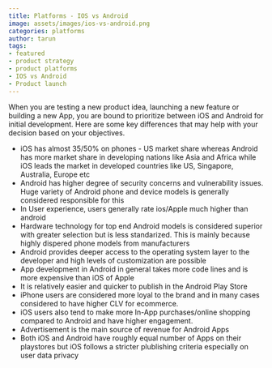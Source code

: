 ```yaml
---
title: Platforms - IOS vs Android
image: assets/images/ios-vs-android.png
categories: platforms
author: tarun
tags:
- featured
- product strategy
- product platforms
- IOS vs Android
- Product launch
---
```


When you are testing a new product idea, launching a new feature or building a new App, you are bound to prioritize between iOS and Android for initial development. Here are some key differences that may help with your decision based on your objectives.

* iOS has almost 35/50% on phones - US market share whereas Android has more market share in developing nations like Asia and Africa while iOS leads the market in developed countries like US, Singapore, Australia, Europe etc
* Android has higher degree of security concerns and vulnerability issues. Huge variety of Android phone and device models is generally considered responsible for this
* In User experience, users generally rate ios/Apple much higher than android
* Hardware technology for top end Android models is considered superior with greater selection but is less standarized. This is mainly because highly dispered phone models from manufacturers
* Android provides deeper access to the operating system layer to the developer and high levels of customization are possible
* App development in Android in general takes more code lines and is more expensive than iOS of Apple
* It is relatively easier and quicker to publish in the Android Play Store
* iPhone users are considered more loyal to the brand and in many cases considered to have higher CLV for ecommerce.
* iOS users also tend to make more In-App purchases/online shopping compared to Android and have higher engagement. 
* Advertisement is the main source of revenue for Android Apps
* Both iOS and Android have roughly equal number of Apps on their playstores but iOS follows a stricter plublishing criteria especially on user data privacy
